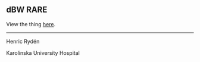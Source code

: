 ## dBW RARE

View the thing [here](https://henricryden.github.io/dbwRARE/).

---
Henric Rydén

Karolinska University Hospital
